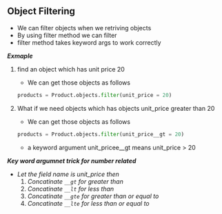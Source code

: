 ## Object Filtering

- We can filter objects when we retriving objects 
- By using filter method we can filter
- filter method takes keyword args to work correctly

___Exmaple___

1. find an object which has unit price 20 

    - We can get those objects as follows

    ```python 
    products = Product.objects.filter(unit_price = 20)
    ```
2. What if we need objects which has objects unit_price greater than 20
    - We can get those objects as follows

    ```python 
    products = Product.objects.filter(unit_price__gt = 20)
    ```

    - a keyword argument unit_pricee__gt means unit_price > 20

___Key word argumnet trick for number related___

- _Let the field name is unit_price then_
    1. _Concatinate `__gt` for greater than_
    2. _Concatinate `__lt` for less than_
    3. _Concatinate `__gte` for greater than or equal to_
    4. _Concatinate `__lte` for less than or equal to_

    

